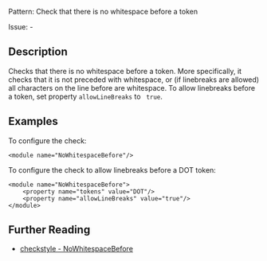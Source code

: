 Pattern: Check that there is no whitespace before a token

Issue: -

## Description

Checks that there is no whitespace before a token. More specifically, it checks that it is not preceded with whitespace, or (if linebreaks are allowed) all characters on the line before are whitespace. To allow linebreaks before a token, set property `allowLineBreaks` to ` true`. 

## Examples

To configure the check: 
    
    
    <module name="NoWhitespaceBefore"/>
            

To configure the check to allow linebreaks before a DOT token: 
    
    
    <module name="NoWhitespaceBefore">
        <property name="tokens" value="DOT"/>
        <property name="allowLineBreaks" value="true"/>
    </module>

## Further Reading

* [checkstyle - NoWhitespaceBefore](http://checkstyle.sourceforge.net/config_whitespace.html#NoWhitespaceBefore)